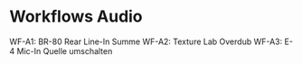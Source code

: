 # Workflows Audio

WF-A1: BR-80 Rear Line-In Summe
WF-A2: Texture Lab Overdub
WF-A3: E-4 Mic-In Quelle umschalten
